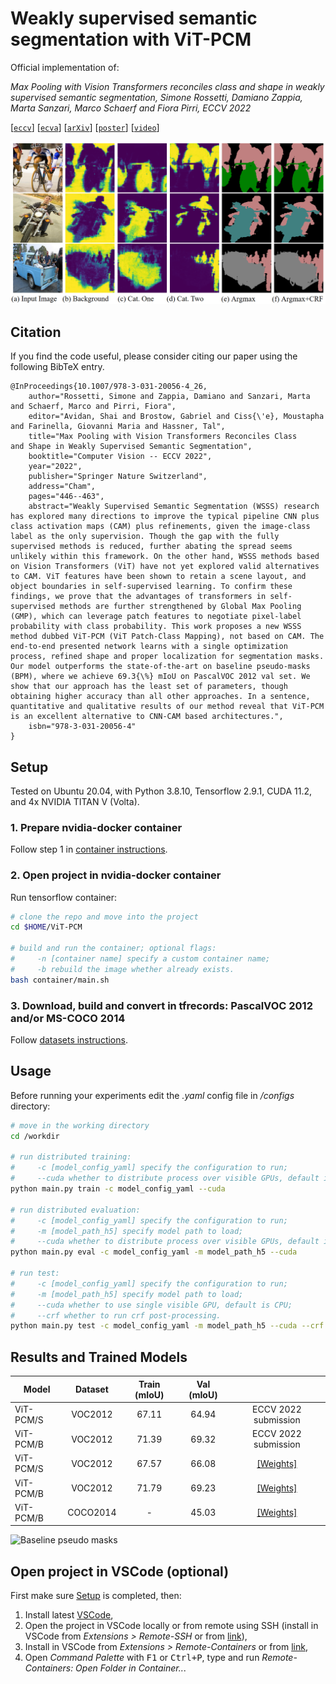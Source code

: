 # Weakly supervised semantic segmentation with ViT-PCM
Official implementation of:

*Max Pooling with Vision Transformers reconciles class and shape in weakly supervised semantic segmentation, Simone Rossetti, Damiano Zappia, Marta Sanzari, Marco Schaerf and Fiora Pirri, ECCV 2022* <!-- [[Paper]]() -->

[[`eccv`](https://link.springer.com/chapter/10.1007/978-3-031-20056-4_26)] [[`ecva`](https://www.ecva.net/papers/eccv_2022/papers_ECCV/papers/136900442.pdf)] [[`arXiv`](https://arxiv.org/abs/2210.17400)] [[`poster`](https://drive.google.com/file/d/1VrA9T2g8HdYxbVKMP0DbL42Fk8gyRwGu/view?usp=share_link)] [[`video`](https://drive.google.com/file/d/1wcam_nS2Tgs_R_wKyYcbHBxW5Cy_DdEI/view?usp=share_link)]

![Baseline pseudo masks](images/bpm.png)

## Citation
If you find the code useful, please consider citing our paper using the following BibTeX entry.
```
@InProceedings{10.1007/978-3-031-20056-4_26,
    author="Rossetti, Simone and Zappia, Damiano and Sanzari, Marta and Schaerf, Marco and Pirri, Fiora",
    editor="Avidan, Shai and Brostow, Gabriel and Ciss{\'e}, Moustapha and Farinella, Giovanni Maria and Hassner, Tal",
    title="Max Pooling with Vision Transformers Reconciles Class and Shape in Weakly Supervised Semantic Segmentation",
    booktitle="Computer Vision -- ECCV 2022",
    year="2022",
    publisher="Springer Nature Switzerland",
    address="Cham",
    pages="446--463",
    abstract="Weakly Supervised Semantic Segmentation (WSSS) research has explored many directions to improve the typical pipeline CNN plus class activation maps (CAM) plus refinements, given the image-class label as the only supervision. Though the gap with the fully supervised methods is reduced, further abating the spread seems unlikely within this framework. On the other hand, WSSS methods based on Vision Transformers (ViT) have not yet explored valid alternatives to CAM. ViT features have been shown to retain a scene layout, and object boundaries in self-supervised learning. To confirm these findings, we prove that the advantages of transformers in self-supervised methods are further strengthened by Global Max Pooling (GMP), which can leverage patch features to negotiate pixel-label probability with class probability. This work proposes a new WSSS method dubbed ViT-PCM (ViT Patch-Class Mapping), not based on CAM. The end-to-end presented network learns with a single optimization process, refined shape and proper localization for segmentation masks. Our model outperforms the state-of-the-art on baseline pseudo-masks (BPM), where we achieve 69.3{\%} mIoU on PascalVOC 2012 val set. We show that our approach has the least set of parameters, though obtaining higher accuracy than all other approaches. In a sentence, quantitative and qualitative results of our method reveal that ViT-PCM is an excellent alternative to CNN-CAM based architectures.",
    isbn="978-3-031-20056-4"
}
```

## Setup
Tested on Ubuntu 20.04, with Python 3.8.10, Tensorflow 2.9.1, CUDA 11.2, and 4x NVIDIA TITAN V (Volta).
### 1. Prepare nvidia-docker container
Follow step 1 in [container instructions](container/README.md#1-install-docker).

### 2. Open project in nvidia-docker container
Run tensorflow container:
```bash
# clone the repo and move into the project
cd $HOME/ViT-PCM

# build and run the container; optional flags:
#     -n [container name] specify a custom container name;
#     -b rebuild the image whether already exists.
bash container/main.sh 
```


### 3. Download, build and convert in tfrecords: PascalVOC 2012 and/or MS-COCO 2014
Follow [datasets instructions](datasets/README.md).

## Usage
Before running your experiments edit the *.yaml* config file in */configs* directory:
```bash
# move in the working directory
cd /workdir

# run distributed training:
#     -c [model_config_yaml] specify the configuration to run;
#     --cuda whether to distribute process over visible GPUs, default is CPU.
python main.py train -c model_config_yaml --cuda 

# run distributed evaluation:
#     -c [model_config_yaml] specify the configuration to run;
#     -m [model_path_h5] specify model path to load;
#     --cuda whether to distribute process over visible GPUs, default is CPU.
python main.py eval -c model_config_yaml -m model_path_h5 --cuda 

# run test:
#     -c [model_config_yaml] specify the configuration to run;
#     -m [model_path_h5] specify model path to load;
#     --cuda whether to use single visible GPU, default is CPU;
#     --crf whether to run crf post-processing.
python main.py test -c model_config_yaml -m model_path_h5 --cuda --crf
```

## Results and Trained Models

| Model         | Dataset  | Train (mIoU)    | Val (mIoU)    | |
| ------------- |:-------------:|:-------------:|:-----:|:-----:|
| ViT-PCM/S     | VOC2012 | 67.11 | 64.94 | ECCV 2022 submission |
| ViT-PCM/B     | VOC2012 | 71.39 | 69.32 | ECCV 2022 submission |
| ViT-PCM/S     | VOC2012 | 67.57 | 66.08 | [[Weights]](https://drive.google.com/file/d/1RxfQyoU0s0LKrU7RAk-AZYp2DsvTztcu/view?usp=sharing) |
| ViT-PCM/B     | VOC2012 | 71.79 | 69.23 | [[Weights]](https://drive.google.com/file/d/1tFOkeJcl1v4Hkf4fE7jVpS3DtDP7rdtc/view?usp=sharing) |
| ViT-PCM/B     | COCO2014 | - | 45.03 | [[Weights]](https://drive.google.com/file/d/1-ItfAJKtEJympPBAYVaYkIDp7cm-Y-VV/view?usp=sharing) |

![Baseline pseudo masks](images/results.gif)

## Open project in VSCode (optional)
First make sure [Setup](#setup) is completed, then:
1. Install latest [VSCode](https://code.visualstudio.com/download),
2. Open the project in VSCode locally or from remote using SSH (install in VSCode from *Extensions > Remote-SSH* or from [link](https://marketplace.visualstudio.com/items?itemName=ms-vscode-remote.remote-ssh)),
3. Install in VSCode from *Extensions > Remote-Containers* or from [link](https://marketplace.visualstudio.com/items?itemName=ms-vscode-remote.remote-containers),
4. Open *Command Palette* with <kbd>F1</kbd> or <kbd>Ctrl+P</kbd>, type and run *Remote-Containers: Open Folder in Container..*.
